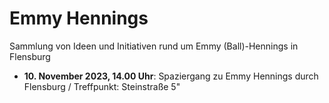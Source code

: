 # Emmy Hennings
Sammlung von Ideen und Initiativen rund um Emmy (Ball)-Hennings in Flensburg

+ **10. November 2023, 14.00 Uhr**: Spaziergang zu Emmy Hennings durch Flensburg / Treffpunkt: Steinstraße 5"
